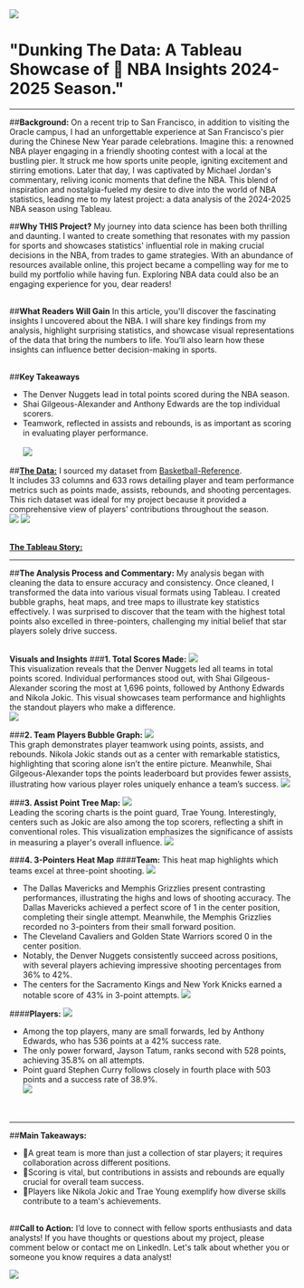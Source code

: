 <img src="images/NBA/1DunkingTheData.png?raw=true"/>

# "Dunking The Data: A Tableau Showcase of 🏀 NBA Insights 2024-2025 Season." 
---
##**Background:**
On a recent trip to San Francisco, in addition to visiting the Oracle campus, I had an unforgettable experience at San Francisco's pier during the Chinese New Year parade celebrations. Imagine this: a renowned NBA player engaging in a friendly shooting contest with a local at the bustling pier. It struck me how sports unite people, igniting excitement and stirring emotions. Later that day, I was captivated by Michael Jordan's commentary, reliving iconic moments that define the NBA. This blend of inspiration and nostalgia-fueled my desire to dive into the world of NBA statistics, leading me to my latest project: a data analysis of the 2024-2025 NBA season using Tableau.

##**Why THIS Project?**
My journey into data science has been both thrilling and daunting. I wanted to create something that resonates with my passion for sports and showcases statistics' influential role in making crucial decisions in the NBA, from trades to game strategies. With an abundance of resources available online, this project became a compelling way for me to build my portfolio while having fun. Exploring NBA data could also be an engaging experience for you, dear readers!<br><br>

##**What Readers Will Gain**
In this article, you'll discover the fascinating insights I uncovered about the NBA. I will share key findings from my analysis, highlight surprising statistics, and showcase visual representations of the data that bring the numbers to life. You’ll also learn how these insights can influence better decision-making in sports.<br><br>

##**Key Takeaways**
  - The Denver Nuggets lead in total points scored during the NBA season.
  - Shai Gilgeous-Alexander and Anthony Edwards are the top individual scorers.
  - Teamwork, reflected in assists and rebounds, is as important as scoring in evaluating player performance.<br><br>
    <img src="images/NBA/2KeyPlayers.png?raw=true"/>

##[**The Data:**](https://www.basketball-reference.com/leagues/NBA_2025_totals.html#totals_stats)
I sourced my dataset from [Basketball-Reference](https://www.basketball-reference.com/leagues/NBA_2025_totals.html#totals_stats). <br>
It includes 33 columns and 633 rows detailing player and team performance metrics such as points made, assists, rebounds, and shooting percentages. <br>
This rich dataset was ideal for my project because it provided a comprehensive view of players' contributions throughout the season.<br>
    <img src="images/NBA/3KeyDefinition.png?raw=true"/>
    <img src="images/NBA/4PositionDefinition.png?raw=true"/>
<br><br>

[**The Tableau Story:**](https://public.tableau.com/app/profile/quy.tran4833/viz/EducationMassSchoolDashBoard/Dashboard1?publish=yes)<br>

---
##**The Analysis Process and Commentary:**
My analysis began with cleaning the data to ensure accuracy and consistency. Once cleaned, I transformed the data into various visual formats using Tableau. I created bubble graphs, heat maps, and tree maps to illustrate key statistics effectively. I was surprised to discover that the team with the highest total points also excelled in three-pointers, challenging my initial belief that star players solely drive success.<br><br>


**Visuals and Insights**
###**1. Total Scores Made:**
    <img src="images/NBA/5TotalScore.png?raw=true"/><br>
This visualization reveals that the Denver Nuggets led all teams in total points scored. Individual performances stood out, with Shai Gilgeous-Alexander scoring the most at 1,696 points, followed by Anthony Edwards and Nikola Jokic. This visual showcases team performance and highlights the standout players who make a difference.<br>
    <img src="images/NBA/6TopScores.png?raw=true"/><br>

###**2. Team Players Bubble Graph:**
    <img src="images/NBA/7PlayersSpotLight.png?raw=true"/><br>
    This graph demonstrates player teamwork using points, assists, and rebounds. Nikola Jokic stands out as a center with remarkable statistics, highlighting that scoring alone isn’t the entire picture. Meanwhile, Shai Gilgeous-Alexander tops the points leaderboard but provides fewer assists, illustrating how various player roles uniquely enhance a team’s success.
    <img src="images/NBA/8PointsAstTrb.png?raw=true"/><br>

###**3. Assist Point Tree Map:**
    <img src="images/NBA/9AssistTreeMap.png?raw=true"/><br>
Leading the scoring charts is the point guard, Trae Young. Interestingly, centers such as Jokic are also among the top scorers, reflecting a shift in conventional roles. This visualization emphasizes the significance of assists in measuring a player's overall influence.
    <img src="images/NBA/10AssSummary.png?raw=true"/><br>
    
###**4. 3-Pointers Heat Map**
####**Team:**
This heat map highlights which teams excel at three-point shooting.
    <img src="images/NBA/11-3PointersHeatMap.png?raw=true"/><br>
  - The Dallas Mavericks and Memphis Grizzlies present contrasting performances, illustrating the highs and lows of shooting accuracy. The Dallas Mavericks achieved a perfect score of 1 in the center position, completing their single attempt. Meanwhile, the Memphis Grizzlies recorded no 3-pointers from their small forward position.
  - The Cleveland Cavaliers and Golden State Warriors scored 0 in the center position.
  - Notably, the Denver Nuggets consistently succeed across positions, with several players achieving impressive shooting percentages from 36% to 42%.
  - The centers for the Sacramento Kings and New York Knicks earned a notable score of 43% in 3-point attempts.
    <img src="images/NBA/12-3PointersSummary.png?raw=true"/><br>

####**Players:**
    <img src="images/NBA/11b-3PointersPlayer.png?raw=true"/><br>    
  - Among the top players, many are small forwards, led by Anthony Edwards, who has 536 points at a 42% success rate.
  - The only power forward, Jayson Tatum, ranks second with 528 points, achieving 35.8% on all attempts.
  - Point guard Stephen Curry follows closely in fourth place with 503 points and a success rate of 38.9%.<br>
    <img src="images/NBA/11b-3PointersPlayer.png?raw=true"/><br>
<br><br>
---
##**Main Takeaways:**
  - 🏀A great team is more than just a collection of star players; it requires collaboration across different positions.
  - 🏀Scoring is vital, but contributions in assists and rebounds are equally crucial for overall team success.
  - 🏀Players like Nikola Jokic and Trae Young exemplify how diverse skills contribute to a team's achievements.<br><br>

##**Call to Action:**
I’d love to connect with fellow sports enthusiasts and data analysts! If you have thoughts or questions about my project, please comment below or contact me on LinkedIn. Let's talk about whether you or someone you know requires a data analyst!<br>
  
<img src="images/FloralBorder.JPG?raw=true"/>
&nbsp;&nbsp;&nbsp;&nbsp;&nbsp;&nbsp;&nbsp;&nbsp;&nbsp;&nbsp;&nbsp;&nbsp;&nbsp;&nbsp;&nbsp;&nbsp;&nbsp;&nbsp;&nbsp;&nbsp;&nbsp;&nbsp;&nbsp;&nbsp;&nbsp;&nbsp;&nbsp;&nbsp;&nbsp;&nbsp;&nbsp;&nbsp;&nbsp;&nbsp;&nbsp;&nbsp;
